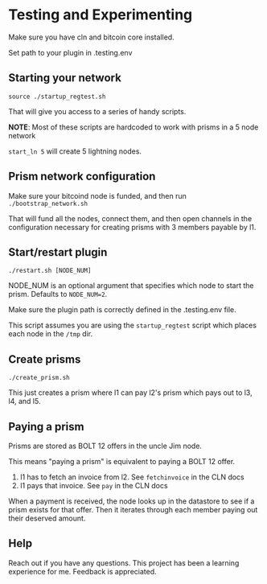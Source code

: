 # Testing and Experimenting

Make sure you have cln and bitcoin core installed.

Set path to your plugin in .testing.env

## Starting your network

`source ./startup_regtest.sh`

That will give you access to a series of handy scripts.

**NOTE**: Most of these scripts are hardcoded to work with prisms in a 5 node network

`start_ln 5` will create 5 lightning nodes.

## Prism network configuration

Make sure your bitcoind node is funded, and then run `./bootstrap_network.sh`

That will fund all the nodes, connect them, and then open channels in the configuration necessary for creating prisms with 3 members payable by l1.

## Start/restart plugin

`./restart.sh [NODE_NUM]`

NODE_NUM is an optional argument that specifies which node to start the prism. Defaults to `NODE_NUM=2`.

Make sure the plugin path is correctly defined in the .testing.env file.

This script assumes you are using the `startup_regtest` script which places each node in the `/tmp` dir.

## Create prisms

`./create_prism.sh`

This just creates a prism where l1 can pay l2's prism which pays out to l3, l4, and l5.

## Paying a prism

Prisms are stored as BOLT 12 offers in the uncle Jim node.

This means "paying a prism" is equivalent to paying a BOLT 12 offer.

1. l1 has to fetch an invoice from l2. See `fetchinvoice` in the CLN docs
2. l1 pays that invoice. See `pay` in the CLN docs

When a payment is received, the node looks up in the datastore to see if a prism exists for that offer. Then it iterates through each member paying out their deserved amount.

## Help

Reach out if you have any questions. This project has been a learning experience for me. Feedback is appreciated.
